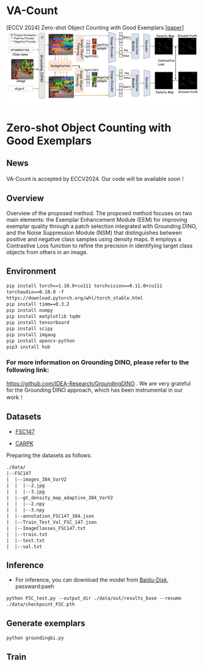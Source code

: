 # VA-Count
[ECCV 2024] Zero-shot Object Counting with Good Exemplars
[[paper](https://arxiv.org/abs/2407.04948)]   
![figure](figure.png)
# Zero-shot Object Counting with Good Exemplars
## News
VA-Count is accepted by ECCV2024. 
Our code will be available soon！
## Overview 
Overview of the proposed method. The proposed method focuses on two main elements: the Exemplar Enhancement Module (EEM) for improving exemplar quality through a patch selection integrated with Grounding DINO, and the Noise Suppression Module (NSM) that distinguishes between positive and negative class samples using density maps. It employs a Contrastive Loss function to refine the precision in identifying target class objects from others in an image.
## Environment
```
pip install torch==1.10.0+cu111 torchvision==0.11.0+cu111 torchaudio==0.10.0 -f https://download.pytorch.org/whl/torch_stable.html
pip install timm==0.3.2
pip install numpy
pip install matplotlib tqdm 
pip install tensorboard
pip install scipy
pip install imgaug
pip install opencv-python
pip3 install hub
```
### For more information on Grounding DINO, please refer to the following link: 
https://github.com/IDEA-Research/GroundingDINO .
We are very grateful for the Grounding DINO approach, which has been instrumental in our work！

## Datasets

* [FSC147](https://github.com/cvlab-stonybrook/LearningToCountEverything)

* [CARPK](https://lafi.github.io/LPN/)

Preparing the datasets as follows:

```
./data/
|--FSC147
|  |--images_384_VarV2
|  |  |--2.jpg
|  |  |--3.jpg
|  |--gt_density_map_adaptive_384_VarV2
|  |  |--2.npy
|  |  |--3.npy
|  |--annotation_FSC147_384.json
|  |--Train_Test_Val_FSC_147.json
|  |--ImageClasses_FSC147.txt
|  |--train.txt
|  |--test.txt
|  |--val.txt

```
## Inference
+  For inference, you can download the model from [Baidu-Disk](https://pan.baidu.com/s/11sbdDYLDfTOIPx5pZvBpmw?pwd=paeh), passward:paeh
```
python FSC_test.py --output_dir ./data/out/results_base --resume ./data/checkpoint_FSC.pth

```
## Generate exemplars
```
python groundingbi.py
```

## Train
